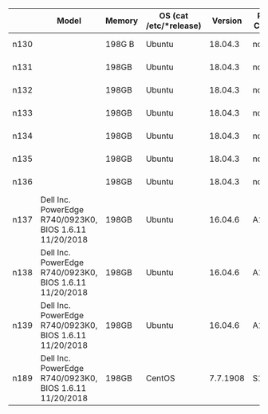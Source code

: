 |      | Model                                                    | Memory | OS (cat /etc/*release) | Version  | PAC Cards | Quartus Prime                                                | Quartus Std                                     | Quartus Lite                                    | OPAE RTE                                     | OPAE DEV                                     | OpenCL                   | OpenVino                                                     | Python                          | gcc           | Processor |      | Disk | uname - a |      |      |      |
| ---- | -------------------------------------------------------- | ------ | ---------------------- | -------- | --------- | ------------------------------------------------------------ | ----------------------------------------------- | ----------------------------------------------- | -------------------------------------------- | -------------------------------------------- | ------------------------ | ------------------------------------------------------------ | ------------------------------- | ------------- | --------- | ---- | ---- | --------- | ---- | ---- | ---- |
| n130 |                                                          | 198G B | Ubuntu                 | 18.04.3  | none      | /glob/development-tools/versions/intelFPGA_pro/[17.1\|18.1\|19.2\|19.3] | /glob/development-tools/versions/intelFPGA/18.1 | /glob/development-tools/versions/intelFPGA/18.1 |                                              |                                              |                          |                                                              | /glob/intel-python/python[2\|3] | /usr/bin/gcc5 |           |      |      |           |      |      |      |
| n131 |                                                          | 198GB  | Ubuntu                 | 18.04.3  | none      | /glob/development-tools/versions/intelFPGA_pro/[17.1\|18.1\|19.2\|19.3] | /glob/development-tools/versions/intelFPGA/18.1 | /glob/development-tools/versions/intelFPGA/18.1 |                                              |                                              |                          |                                                              | /glob/intel-python/python[2\|3] | /usr/bin/gcc5 |           |      |      |           |      |      |      |
| n132 |                                                          | 198GB  | Ubuntu                 | 18.04.3  | none      | /glob/development-tools/versions/intelFPGA_pro/[17.1\|18.1\|19.2\|19.3] | /glob/development-tools/versions/intelFPGA/18.1 | /glob/development-tools/versions/intelFPGA/18.1 |                                              |                                              |                          |                                                              | /glob/intel-python/python[2\|3] | /usr/bin/gcc5 |           |      |      |           |      |      |      |
| n133 |                                                          | 198GB  | Ubuntu                 | 18.04.3  | none      | /glob/development-tools/versions/intelFPGA_pro/[17.1\|18.1\|19.2\|19.3] | /glob/development-tools/versions/intelFPGA/18.1 | /glob/development-tools/versions/intelFPGA/18.1 |                                              |                                              |                          |                                                              | /glob/intel-python/python[2\|3] | /usr/bin/gcc5 |           |      |      |           |      |      |      |
| n134 |                                                          | 198GB  | Ubuntu                 | 18.04.3  | none      | /glob/development-tools/versions/intelFPGA_pro/[17.1\|18.1\|19.2\|19.3] | /glob/development-tools/versions/intelFPGA/18.1 | /glob/development-tools/versions/intelFPGA/18.1 |                                              |                                              |                          |                                                              | /glob/intel-python/python[2\|3] | /usr/bin/gcc5 |           |      |      |           |      |      |      |
| n135 |                                                          | 198GB  | Ubuntu                 | 18.04.3  | none      | /glob/development-tools/versions/intelFPGA_pro/[17.1\|18.1\|19.2\|19.3] | /glob/development-tools/versions/intelFPGA/18.1 | /glob/development-tools/versions/intelFPGA/18.1 |                                              |                                              |                          |                                                              | /glob/intel-python/python[2\|3] | /usr/bin/gcc5 |           |      |      |           |      |      |      |
| n136 |                                                          | 198GB  | Ubuntu                 | 18.04.3  | none      | /glob/development-tools/versions/intelFPGA_pro/[17.1\|18.1\|19.2\|19.3] | /glob/development-tools/versions/intelFPGA/18.1 | /glob/development-tools/versions/intelFPGA/18.1 |                                              |                                              |                          |                                                              | /glob/intel-python/python[2\|3] | /usr/bin/gcc5 |           |      |      |           |      |      |      |
| n137 | Dell Inc. PowerEdge R740/0923K0,  BIOS 1.6.11 11/20/2018 | 198GB  | Ubuntu                 | 16.04.6  | A10x4     | /glob/development-tools/versions/intelFPGA_pro/[17.1\|18.1\|19.2\|19.3] | /glob/development-tools/versions/intelFPGA/18.1 | /glob/development-tools/versions/intelFPGA/18.1 | /opt/a10/intelrtestack/a10_gx_pac_ias_1_2_pv | /opt/a10/inteldevstack/a10_gx_pac_ias_1_2_pv | /opt/altera/aocl-pro-rte | /opt/intel/openvino_2019.1.144                               | /glob/intel-python/python[2\|3] | /usr/bin/gcc5 |           |      |      |           |      |      |      |
| n138 | Dell Inc. PowerEdge R740/0923K0,  BIOS 1.6.11 11/20/2018 | 198GB  | Ubuntu                 | 16.04.6  | A10x4     | /glob/development-tools/versions/intelFPGA_pro/[17.1\|18.1\|19.2\|19.3] | /glob/development-tools/versions/intelFPGA/18.1 | /glob/development-tools/versions/intelFPGA/18.1 | /opt/a10/intelrtestack/a10_gx_pac_ias_1_2_pv | /opt/a10/inteldevstack/a10_gx_pac_ias_1_2_pv | /opt/altera/aocl-pro-rte | /opt/intel/openvino_2019.1.144                               | /glob/intel-python/python[2\|3] | /usr/bin/gcc5 |           |      |      |           |      |      |      |
| n139 | Dell Inc. PowerEdge R740/0923K0,  BIOS 1.6.11 11/20/2018 | 198GB  | Ubuntu                 | 16.04.6  | A10x4     | /glob/development-tools/versions/intelFPGA_pro/[17.1\|18.1\|19.2\|19.3] | /glob/development-tools/versions/intelFPGA/18.1 | /glob/development-tools/versions/intelFPGA/18.1 | /opt/a10/intelrtestack/a10_gx_pac_ias_1_2_pv | /opt/a10/inteldevstack/a10_gx_pac_ias_1_2_pv | /opt/altera/aocl-pro-rte | /opt/intel/openvino_2019.1.144                               | /glob/intel-python/python[2\|3] | /usr/bin/gcc5 |           |      |      |           |      |      |      |
| n189 | Dell Inc. PowerEdge R740/0923K0,  BIOS 1.6.11 11/20/2018 | 198GB  | CentOS                 | 7.7.1908 | S10x2     | /glob/development-tools/versions/intelFPGA_pro/[17.1\|18.1\|19.2\|19.3] | /glob/development-tools/versions/intelFPGA/18.1 | /glob/development-tools/versions/intelFPGA/18.1 |                                              | /opt/intel/inteldevstack/d5005_ias_2_0_b339  |                          | /glob/deep-learning/versions/openvino_2019R1/openvino_fpga_2019.1.133 | /glob/intel-python/python[2\|3] | /usr/bin/gcc5 |           |      |      |           |      |      |      |